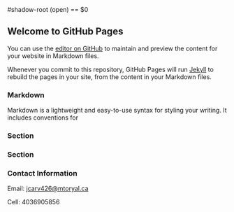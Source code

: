 <!DOCTYPE html>
<html lang="en" style>
#shadow-root (open) == $0
  
## Welcome to GitHub Pages

  
You can use the [editor on GitHub](https://github.com/JulianLLCarvalho/JulianLLCarvalho.github.io/edit/master/README.md) to maintain and preview the content for your website in Markdown files.

Whenever you commit to this repository, GitHub Pages will run [Jekyll](https://jekyllrb.com/) to rebuild the pages in your site, from the content in your Markdown files.

### Markdown

Markdown is a lightweight and easy-to-use syntax for styling your writing. It includes conventions for


### Section



### Section



### Contact Information

Email: jcarv426@mtoryal.ca

Cell: 4036905856
